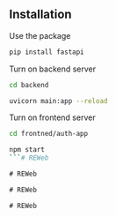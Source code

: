 ## Installation

Use the package

```bash
pip install fastapi
```
Turn on backend server
```bash
cd backend
```
```bash
uvicorn main:app --reload
```
Turn on frontend server
```bash
cd frontned/auth-app
```
```bash
npm start
```#   R E W e b  
 #   R E W e b  
 #   R E W e b  
 #   R E W e b  
 